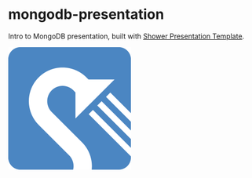 # mongodb-presentation
Intro to MongoDB presentation, built with [Shower Presentation Template](https://github.com/shower/shower).

<img src="pictures/logo.png" width="250" alt="Shower logo">